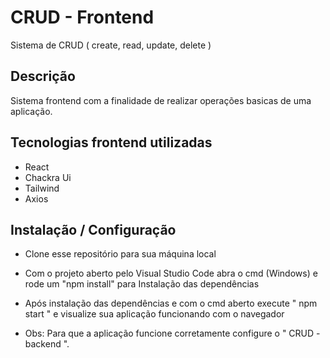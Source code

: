 # CRUD - Frontend

Sistema de CRUD ( create, read, update, delete )

## Descrição

Sistema frontend com a finalidade de realizar operações basicas de uma aplicação.

## Tecnologias frontend utilizadas

- React
- Chackra Ui
- Tailwind
- Axios

## Instalação / Configuração

- Clone esse repositório para sua máquina local
- Com o projeto aberto pelo Visual Studio Code abra o cmd (Windows) e rode um "npm install" para Instalação das dependências
- Após instalação das dependências e com o cmd aberto execute " npm start " e visualize sua aplicação funcionando com o navegador

- Obs: Para que a aplicação funcione corretamente configure o " CRUD - backend ".
